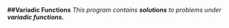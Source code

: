 **##Variadic Functions**
_This program contains **solutions** to problems under **variadic functions.**_
